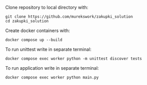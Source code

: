 Clone repository to local directory with:
```
git clone https://github.com/murekswork/zakupki_solution
cd zakupki_solution
```
Create docker containers with:
```
docker compose up --build
```
To run unittest write in separate terminal:
```
docker compose exec worker python -m unittest discover tests
```
To run application write in separate terminal:
```
docker compose exec worker python main.py
```
